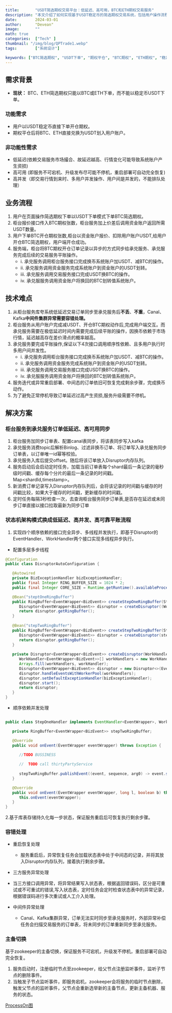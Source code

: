 ```yaml
---
title:       "USDT简选期权交易平台：低延迟、高可用，BTC和ETH期权交易服务"
description: "本文介绍了如何实现基于USDT稳定币的简选期权交易系统，包括用户操作流程、系统架构设计和关键技术实现。通过低延迟、高可用和高并发处理，确保交易平账操作的稳定性和可靠性。技术方案涉及Disruptor异步处理、Canal、Kafka中间件集群容错处理和基于zookeeper的主备切换机制。阅读本文，了解如何实现安全高效的简选期权交易系统！"
date:        2024-03-01
author:      "Devean"
image:       ""
math: true
categories:  ["Tech" ]
thumbnail: "/img/blog/QPTrade1.webp"
tags:        ["系统设计"]

keywords: ["BTC简选期权", "USDT下单", "期权平仓", "BTC期权", "ETH期权", "稳定币交易", "低延迟交易", "高可用金融服务", "高并发交易系统", "承兑服务实时交易", "异步处理", "Disruptor", "容错处理", "中间件异常", "主备切换"]
---
```



## 需求背景
+ **现状：** BTC、ETH简选期权只能以BTC或ETH下单，而不能以稳定币USDT下单。

### 功能需求
+ 用户以USDT稳定币直接下单开仓期权。
+ 期权平仓后将BTC、ETH直接兑换为USDT划入用户账户。
### 非功能性需求
 + 低延迟(依赖交易服务市场撮合、故延迟越高、行情变化可能导致系统账户产生资损)
 + 高可用 (即服务不可宕机、升级发布尽可能不停机，重启部署可自动完全恢复)
 + 高并发（即交易行情到来时、多用户并发操作、用户间是并发的，不能排队处理）

## 业务流程
1. 用户在页面操作简选期权下单以USDT下单模式下单BTC简选期权。
2. 柜台报价接口传入BTC期权张数，柜台服务加上价差后调用资金账户返回所需USDT数量。
3. 用户下单BTC开仓期权张数,柜台以资金账户报价、扣除用户账户USDT,给用户开仓BTC简选期权，用户端开仓成功。
4. 服务端，柜台将BTC期权开仓订单记录以异步的方式同步给承兑服务、承兑服务完成后续的交易服务平账操作。
   + i. 承兑服务调用柜台服务接口完成换币系统账户加USDT、减BTC的操作。
   + ii. 承兑服务调用资金服务完成系统账户到资金账户的USDT划转。
   + iii. 承兑服务调用交易服务接口完成USDT换BTC的操作。
   + iv. 承兑服服务调用资金账户将换回的BTC划转值系统账户。
## 技术难点

1. 从柜台服务库夸系统低延迟交易订单同步至承兑服务后**不丢**、**不重**，Canal、Kafka**中间件集群异常需要容错处理。**
2. 柜台服务从用户账户完成减USDT、开仓BTC期权动作后,完成用户端交互。而承兑服务需要在极低延迟时间内需要完成后续平账的操作，因换币依赖于市场行情，延迟越高存在差价滑点的概率越高。
3. 承兑服务要完成平账操作,保证以下4次接口调用顺序性依赖、且多用户执行时多用户间并发性。
    + i. 承兑服务调用柜台服务接口完成换币系统账户加USDT、减BTC的操作。
    + ii. 承兑服务调用资金服务完成系统账户到资金账户的USDT划转。
    + iii. 承兑服务调用交易服务接口完成USDT换BTC的操作。
    + iv. 承兑服服务调用资金账户将换回的BTC划转值系统账户。
4. 服务迭代或异常重启部署、中间态的订单依旧可恢复完成剩余步骤，完成换币动作。
5. 为了避免正常停机导致订单延迟过高产生资损,服务升级需要不停机。

## 解决方案

### 柜台服务到承兑服务订单低延迟、高可用同步
1.  柜台服务加同步订单表、配置canal表同步，将该表同步写入kafka 
2.  承兑服务消费topic后解析Binlog、过滤非换币订单、将订单写入承兑服务同步订单表，以订单唯一id幂等校验。
3.  承兑服务入库后提交offset。随后将该订单放入Disruptor内存队列。
4.  服务启动后会启动定时任务，加载当前订单表每个shard最后一条记录的毫秒级时间戳、缓存每个分片的最后一条记录的时间戳。Map<shardId,timestamp>。
5.  新消费订单记录写入Disruptor内存队列后，会将该记录的时间戳与缓存的时间戳比较，如果大于缓存的时间戳，更新缓存的时间戳。
6.  定时任务每隔3秒检查一次，去查询柜台服务同步订单表,是否存在延迟或未同步订单直接以接口拉取最新为同步订单

### 状态机架构模式换成低延迟、高并发、高可靠平账流程


1. 实现四个顺序依赖的接口完全异步、多线程并发执行，即基于Disruptor的EventHandler、WorkHandler两个接口实现多线程异步执行。
+ 配置多层多步线程
```java
@Configuration
public class DisruptorAutoConfiguration {

   @Autowired
   private BizExceptionHandler bizExceptionHandler;
   public final Integer RING_BUFFER_SIZE = 1024 * 2;
   public final Integer CORE_SIZE = Runtime.getRuntime().availableProcessors();

   @Bean("steptOneRingBuffer")
   public RingBuffer<EventWrapper<BizEvent>> createStepOneRingBuffer(StepOneHandler stepOneHandler) {
      Disruptor<EventWrapper<BizEvent>> disruptor = createDisruptor((WorkHandler<EventWrapper<BizEvent>>) stepOneHandler, "stepOneHandler");
      return disruptor.getRingBuffer();
   }
   
   @Bean("stepTwoRingBuffer")
   public RingBuffer<EventWrapper<BizEvent>> createStepTwoRingBuffer(StepTwoHandler stepTwoHandler) {
      Disruptor<EventWrapper<BizEvent>> disruptor = createDisruptor(stepTwoHandler, "stepTwoHandler");
      return disruptor.getRingBuffer();
   }
   
   private Disruptor<EventWrapper<BizEvent>> createDisruptor(WorkHandler<EventWrapper<BizEvent>> workHandler, String workPrefix) {
      WorkHandler<EventWrapper<BizEvent>>[] workHandlers = new WorkHandler[CORE_SIZE];
      Arrays.fill(workHandlers, workHandler);
      Disruptor<EventWrapper<BizEvent>> disruptor = new Disruptor<>(EventWrapper::new, RING_BUFFER_SIZE, new DefaultThreadFactory(workPrefix), ProducerType.MULTI, new BlockingWaitStrategy());
      disruptor.handleEventsWithWorkerPool(workHandlers);
      disruptor.setDefaultExceptionHandler(bizExceptionHandler);
      disruptor.start();
      return disruptor;
   }
}

```
+ 顺序依赖并发处理
```java

public class StepOneHandler implements EventHandler<EventWrapper>, WorkHandler<EventWrapper> {

   private RingBuffer<EventWrapper<BizEvent>> stepTwoRingBuffer;

   @Override
   public void onEvent(EventWrapper eventWrapper) throws Exception {

      //TODO BUSSINESS
       
      //  TODO call thirtyPartyService
      
      stepTwoRingBuffer.publishEvent((event, sequence, arg0) -> event.setEvent(arg0), eventWrapper.getEvent());
   }

   @Override
   public void onEvent(EventWrapper eventWrapper, long l, boolean b) throws Exception {
      this.onEvent(eventWrapper);
   }
}
```

2.基于库表存储持久化每一步状态，保证服务重启后可恢复执行剩余步骤。



### 容错处理

+ 重启恢复处理
   
  + 服务重启后，异常恢复任务会加载状态表中处于中间态的记录，并将其放入Disruptor内存队列，接着执行剩余步骤。

+  三方服务异常处理

  + 当三方接口调用异常，将异常结果写入状态表，根据返回错误码，区分是可重试或不可重试的错误,写入状态表，定时任务会定时检查状态表中的异常记录，根据错误码进行多次重试或人工介入处理。

+ 中间件异常处理
   + Canal、Kafka集群异常，订单无法实时同步至承兑服务时，外部异常补偿任务会扫描交易服务的订单表，将未同步的订单重新同步至承兑服务。


### 主备切换

   基于zookeeper的主备切换，保证服务不可宕机，升级发不停机，重启部署可自动完全恢复。
1. 服务启动时，注册临时节点至zookeeper，给父节点注册监听事件，监听子节点的删除事件。
2. 当触发子节点监听事件，即服务宕机，zookeeper会将服务的临时节点删除，触发父节点的监听事件，父节点会重新选举新的主备节点，更新主备机器、服务的状态。


[ProcessOn图](https://www.processon.com/view/65e17ac82fedec13cb3d998e#pc)


